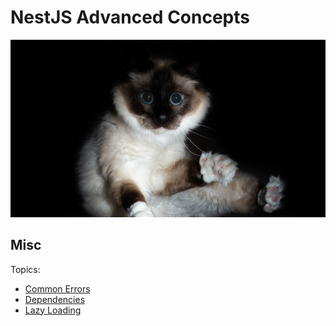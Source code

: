 # NestJS Advanced Concepts

![Advanced Concepts Cat](./cat.png)

## Misc

Topics:

- [Common Errors](./docs/Common%20Errors.md)
- [Dependencies](./docs/Dependencies.md)
- [Lazy Loading](./docs/Lazy%20Loading.md)
